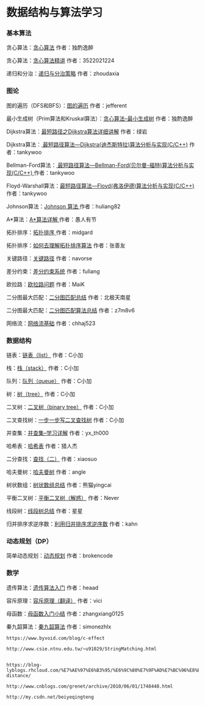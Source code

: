 # 数据结构与算法学习



### 基本算法

贪心算法：[贪心算法](http://www.cnblogs.com/chinazhangjie/archive/2010/11/23/1885330.html) 作者：独酌逸醉

贪心算法：[贪心算法精讲](http://www.cppblog.com/3522021224/archive/2007/06/16/26429.aspx) 作者：3522021224

递归和分治：[递归与分治策略](http://blog.csdn.net/zhoudaxia/article/details/5765084) 作者：zhoudaxia

### 图论

图的遍历（DFS和BFS）：[图的遍历](http://jefferent.iteye.com/blog/1122934) 作者：jefferent

最小生成树（Prim算法和Kruskal算法）：[贪心算法–最小生成树](http://www.cnblogs.com/chinazhangjie/archive/2010/12/02/1894314.html) 作者：独酌逸醉

Dijkstra算法：[最短路径之Dijkstra算法详细讲解](http://2728green-rock.blog.163.com/blog/static/43636790200901211848284/) 作者：绿岩

Dijkstra算法：[ 最短路径算法—Dijkstra(迪杰斯特拉)算法分析与实现(C/C++)](http://www.wutianqi.com/?p=1890) 作者：tankywoo

Bellman-Ford算法：[ 最短路径算法—Bellman-Ford(贝尔曼-福特)算法分析与实现(C/C++) ](http://www.wutianqi.com/?p=1912) 作者：tankywoo

Floyd-Warshall算法：[最短路径算法—Floyd(弗洛伊德)算法分析与实现(C/C++) ](http://www.wutianqi.com/?p=1903) 作者：tankywoo

Johnson算法：[Johnson 算法 ](http://blog.csdn.net/huliang82/article/details/4166588) 作者：huliang82

A*算法：[A*算法详解 ](http://yangxy84.blog.163.com/blog/static/70844302009313114846776/) 作者：愚人有节

拓扑排序：[拓扑排序 ](http://blog.csdn.net/midgard/article/details/4101025) 作者：midgard

拓扑排序：[如何去理解拓扑排序算法](http://www.cnblogs.com/shanyou/archive/2006/11/16/562861.html) 作者：张善友

关键路径：[关键路径](http://www.cnblogs.com/navorse/articles/1893863.html) 作者：navorse

差分约束：[差分约束系统](http://fuliang.iteye.com/blog/368214) 作者：fuliang

欧拉路：[欧拉路问题](http://hi.baidu.com/luyade1987/blog/item/f2304d0fd6b4922f6059f3ab.html) 作者：MaiK

二分图最大匹配：[二分图匹配总结](http://starforever.blog.hexun.com/3963571_d.html) 作者：北极天南星

二分图最大匹配：[二分图匹配算法总结](http://blog.163.com/baobao_zhang@126/blog/static/482523672008631103625967/) 作者：z7m8v6

网络流：[网络流基础](http://starforever.blog.hexun.com/3963571_d.html) 作者：chhaj523

### 数据结构

链表：[链表（list）](http://www.cppblog.com/cxiaojia/archive/2012/07/31/185760.html) 作者：C小加

栈：[栈（stack）](http://www.cppblog.com/cxiaojia/archive/2012/08/01/185913.html) 作者：C小加

队列：[队列（queue）](http://www.cppblog.com/cxiaojia/archive/2012/08/02/186033.html) 作者：C小加

树：[树（tree）](http://www.cppblog.com/cxiaojia/archive/2012/08/03/186123.html) 作者：C小加

二叉树：[二叉树（binary tree）](http://www.cppblog.com/cxiaojia/archive/2012/08/06/186432.html) 作者：C小加

二叉查找树：[一步一步写二叉查找树](http://www.cppblog.com/cxiaojia/archive/2012/08/09/186752.html) 作者：C小加

并查集：[并查集–学习详解](http://www.cnblogs.com/cherish_yimi/archive/2009/10/11/1580839.html) 作者：yx_th000

哈希表：[哈希表](http://www.cnblogs.com/jiewei915/archive/2010/08/09/1796042.html) 作者：猎人杰

二分查找：[查找（二）](http://www.cnblogs.com/xiaosuo/archive/2010/04/07/1687231.html) 作者：xiaosuo

哈夫曼树：[哈夫曼树](http://www.cppblog.com/Cass/archive/2011/10/02/157353.aspx) 作者：angle

树状数组：[树状数组总结](http://hi.baidu.com/%D0%DC%C3%A8yingcai/blog/item/b329184ef0aa85f5d62afce1.html) 作者：熊猫yingcai

平衡二叉树：[平衡二叉树（解惑）](http://www.cnblogs.com/fornever/archive/2011/11/15/2249492.html) 作者：Never

线段树：[线段树总结](http://duanple.blog.163.com/blog/static/70971767200922110494318) 作者：星星

归并排序求逆序数：[利用归并排序求逆序数](http://www.cppblog.com/jake1036/archive/2011/04/06/143531.html) 作者：kahn

### 动态规划（DP）

简单动态规划：[动态规划](http://www.cnblogs.com/brokencode/archive/2011/06/26/2090702.html) 作者：brokencode

### 数学

遗传算法：[遗传算法入门](http://www.cnblogs.com/heaad/archive/2010/12/23/1914725.html) 作者：heaad

容斥原理：[容斥原理（翻译）](http://www.cppblog.com/vici/archive/2011/09/05/155103.html) 作者：vici

母函数：[母函数入门小结](http://blog.csdn.net/zhangxiang0125/article/details/6177930) 作者：zhangxiang0125

秦九韶算法：[秦九韶算法](http://blog.csdn.net/simonezhlx/article/details/5443714) 作者：simonezhlx

```
https://www.byvoid.com/blog/c-effect

http://www.csie.ntnu.edu.tw/~u91029/StringMatching.html


https://blog-lyblogs.rhcloud.com/%E7%AE%97%E6%B3%95/%E6%9C%80%E7%9F%AD%E7%BC%96%E8%BE%91%E8%B7%9D%E7%A6%BBedit-distance/

http://www.cnblogs.com/grenet/archive/2010/06/01/1748448.html

http://my.csdn.net/beiyeqingteng
```